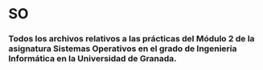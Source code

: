 # SO
### Todos los archivos relativos a las prácticas del Módulo 2 de la asignatura Sistemas Operativos en el grado de Ingeniería Informática en la Universidad de Granada.
